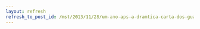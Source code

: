 ```yaml
---
layout: refresh
refresh_to_post_id: /mst/2013/11/28/um-ano-aps-a-dramtica-carta-dos-guarani-kaiow-nada-mudou
---
```

